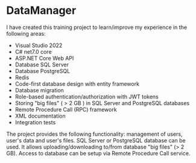 # DataManager

I have created this training project to learn/improve my experience in the following areas:
- Visual Studio 2022
- C# net7.0 core
- ASP.NET Core Web API
- Database SQL Server
- Database PostgreSQL
- Redis
- Code-first database design with entity framework
- Database migration
- Role-based authentication/authorization with JWT tokens
- Storing "big files" ( > 2 GB ) in SQL Server and PostgreSQL databases
- Remote Procedure Call (RPC) framework
- XML documentation
- Integration tests

The project provides the following functionality: management of users, user's data and user's files. SQL Server or PostgreSQL database can be used. It allows uploading/downloading to/from database "big files" (> 2 GB). Access to database can be setup via Remote Procedure Call service. 


